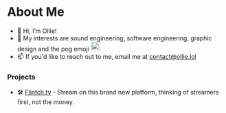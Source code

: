 # About Me

- 👋 Hi, I’m Ollie!
- 👀 My interests are sound engineering, software engineering, graphic design and the pog emoji <img src="https://cdn3.emoji.gg/emojis/7893-poggerchug.png" width="22px">
- 📫 If you'd like to reach out to me, email me at contact@ollie.lol

### Projects
- 🛠 [Flintch.tv](https://flintch.tv) - Stream on this brand new platform, thinking of streamers first, not the money.
